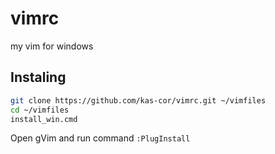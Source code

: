 # vimrc
my vim for windows

## Instaling

```bash
git clone https://github.com/kas-cor/vimrc.git ~/vimfiles
cd ~/vimfiles
install_win.cmd
```

Open gVim and run command ```:PlugInstall```
